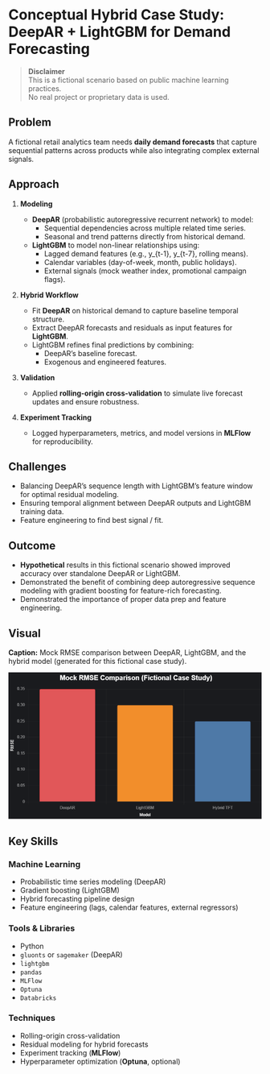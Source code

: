 # Conceptual Hybrid Case Study: DeepAR + LightGBM for Demand Forecasting

> **Disclaimer**  
> This is a fictional scenario based on public machine learning practices.  
> No real project or proprietary data is used.

## Problem
A fictional retail analytics team needs **daily demand forecasts** that capture sequential patterns across products while also integrating complex external signals.

## Approach
1. **Modeling**
   - **DeepAR** (probabilistic autoregressive recurrent network) to model:
     - Sequential dependencies across multiple related time series.
     - Seasonal and trend patterns directly from historical demand.
   - **LightGBM** to model non-linear relationships using:
     - Lagged demand features (e.g., y_{t-1}, y_{t-7}, rolling means).
     - Calendar variables (day-of-week, month, public holidays).
     - External signals (mock weather index, promotional campaign flags).

2. **Hybrid Workflow**
   - Fit **DeepAR** on historical demand to capture baseline temporal structure.
   - Extract DeepAR forecasts and residuals as input features for **LightGBM**.
   - LightGBM refines final predictions by combining:
     - DeepAR’s baseline forecast.
     - Exogenous and engineered features.

3. **Validation**
   - Applied **rolling-origin cross-validation** to simulate live forecast updates and ensure robustness.

4. **Experiment Tracking**
   - Logged hyperparameters, metrics, and model versions in **MLFlow** for reproducibility.


## Challenges
- Balancing DeepAR’s sequence length with LightGBM’s feature window for optimal residual modeling.
- Ensuring temporal alignment between DeepAR outputs and LightGBM training data.
- Feature engineering to find best signal / fit.


## Outcome
- **Hypothetical** results in this fictional scenario showed improved accuracy over standalone DeepAR or LightGBM.
- Demonstrated the benefit of combining deep autoregressive sequence modeling with gradient boosting for feature-rich forecasting.
- Demonstrated the importance of proper data prep and feature engineering. 


## Visual
**Caption:** Mock RMSE comparison between DeepAR, LightGBM, and the hybrid model (generated for this fictional case study).  

![Hybrid Model Comparison](/h_chart.png)

## Key Skills

### Machine Learning
- Probabilistic time series modeling (DeepAR)
- Gradient boosting (LightGBM)
- Hybrid forecasting pipeline design
- Feature engineering (lags, calendar features, external regressors)

### Tools & Libraries
- Python  
- `gluonts` or `sagemaker` (DeepAR)  
- `lightgbm`  
- `pandas`  
- `MLFlow`
- `Optuna`
- `Databricks`  

### Techniques
- Rolling-origin cross-validation  
- Residual modeling for hybrid forecasts  
- Experiment tracking (**MLFlow**)  
- Hyperparameter optimization (**Optuna**, optional)
